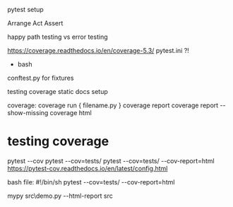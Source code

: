 pytest setup



Arrange
Act
Assert


happy path testing vs error testing


https://coverage.readthedocs.io/en/coverage-5.3/
pytest.ini ?!
+ bash

conftest.py for fixtures


testing
coverage
static
docs
setup


coverage:
coverage run { filename.py }
coverage report
coverage report --show-missing
coverage html

# testing coverage
pytest --cov
pytest --cov=tests/
pytest --cov=tests/ --cov-report=html
https://pytest-cov.readthedocs.io/en/latest/config.html

bash file:
#!/bin/sh
pytest --cov=tests/ --cov-report=html

mypy src\demo.py --html-report src
